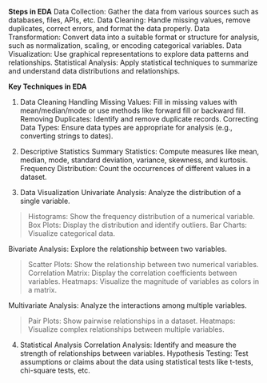 **Steps in EDA**
Data Collection: Gather the data from various sources such as databases, files, APIs, etc.
Data Cleaning: Handle missing values, remove duplicates, correct errors, and format the data properly.
Data Transformation: Convert data into a suitable format or structure for analysis, such as normalization, scaling, or encoding categorical variables.
Data Visualization: Use graphical representations to explore data patterns and relationships.
Statistical Analysis: Apply statistical techniques to summarize and understand data distributions and relationships.

**Key Techniques in EDA**
1. Data Cleaning
Handling Missing Values: Fill in missing values with mean/median/mode or use methods like forward fill or backward fill.
Removing Duplicates: Identify and remove duplicate records.
Correcting Data Types: Ensure data types are appropriate for analysis (e.g., converting strings to dates).

2. Descriptive Statistics
Summary Statistics: Compute measures like mean, median, mode, standard deviation, variance, skewness, and kurtosis.
Frequency Distribution: Count the occurrences of different values in a dataset.

3. Data Visualization
Univariate Analysis: Analyze the distribution of a single variable.

>Histograms: Show the frequency distribution of a numerical variable.
>Box Plots: Display the distribution and identify outliers.
>Bar Charts: Visualize categorical data.

Bivariate Analysis: Explore the relationship between two variables.

>Scatter Plots: Show the relationship between two numerical variables.
>Correlation Matrix: Display the correlation coefficients between variables.
>Heatmaps: Visualize the magnitude of variables as colors in a matrix.

Multivariate Analysis: Analyze the interactions among multiple variables.

>Pair Plots: Show pairwise relationships in a dataset.
>Heatmaps: Visualize complex relationships between multiple variables.

4. Statistical Analysis
Correlation Analysis: Identify and measure the strength of relationships between variables.
Hypothesis Testing: Test assumptions or claims about the data using statistical tests like t-tests, chi-square tests, etc.
